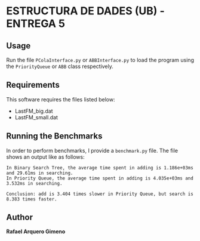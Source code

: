 ESTRUCTURA DE DADES (UB) - ENTREGA 5
====================================

## Usage

Run the file `PColaInterface.py` or `ABBInterface.py` to load the program using the `PriorityQueue` or `ABB` class respectively.

## Requirements

This software requires the files listed below:

 - LastFM_big.dat
 - LastFM_small.dat

## Running the Benchmarks

In order to perform benchmarks, I provide a `benchmark.py` file. The file shows an output like as follows:

```
In Binary Search Tree, the average time spent in adding is 1.186e+03ms and 29.61ms in searching.
In Priority Queue, the average time spent in adding is 4.035e+03ms and 3.532ms in searching.

Conclusion: add is 3.404 times slower in Priority Queue, but search is 8.383 times faster.
```

## Author

**Rafael Arquero Gimeno**